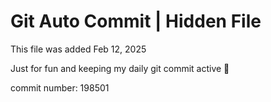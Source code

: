 # Git Auto Commit | Hidden File

This file was added Feb 12, 2025

Just for fun and keeping my daily git commit active 🤪

commit number: 198501
